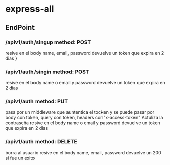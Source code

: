 # express-all

## EndPoint 
### /apiv1/auth/singup method: POST
resive en el body name, email, password
devuelve un token que expira en 2 dias }

### /apiv1/auth/singin method: POST
resive en el body name o email y password
devuelve un token que expira en 2 dias

### /apiv1/auth method: PUT
pasa por un middleware que auntentica el tocken y se puede pasar por body con token, query con token, headers con"x-access-token"
Actuliza la contraseña 
resive en el body name o email y password
devuelve un token que expira en 2 dias

### /apiv1/auth method: DELETE 
borra al usuario 
resive en el body name, email, password
devuelve un 200 si fue un exito
